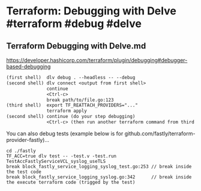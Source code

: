 # Terraform: Debugging with Delve #terraform #debug #delve

## Terraform Debugging with Delve.md

https://developer.hashicorp.com/terraform/plugin/debugging#debugger-based-debugging

```txt
(first shell)  dlv debug . --headless -- --debug
(second shell) dlv connect <output from first shell>
               continue
               <Ctrl-c>
               break path/to/file.go:123
(third shell)  export TF_REATTACH_PROVIDERS="..."
               terraform apply
(second shell) continue (do your step debugging)
               <Ctrl-c> (then run another terraform command from third shell)
```

You can also debug tests (example below is for github.com/fastly/terraform-provider-fastly)...

```
cd ./fastly
TF_ACC=true dlv test -- -test.v -test.run TestAccFastlyServiceVCL_syslog_useTLS
break block_fastly_service_logging_syslog_test.go:253 // break inside the test code
break block_fastly_service_logging_syslog.go:342      // break inside the execute terraform code (trigged by the test)
```

